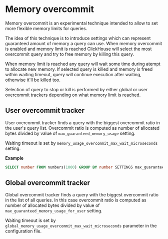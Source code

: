 # Memory overcommit

Memory overcommit is an experimental technique intended to allow to set more flexible memory limits for queries.

The idea of this technique is to introduce settings which can represent guaranteed amount of memory a query can use.
When memory overcommit is enabled and memory limit is reached ClickHouse will select the most overcommit query and try to free memory by killing this query.

When memory limit is reached any query will wait some time during atempt to allocate new memory.
If selected query is killed and memory is freed within waiting timeout, query will continue execution after waiting, otherwise it'll be killed too.

Selection of query to stop or kill is performed by either global or user overcommit trackers depending on what memory limit is reached.

## User overcommit tracker

User overcommit tracker finds a query with the biggest overcommit ratio in the user's query list.
Overcommit ratio is computed as number of allocated bytes divided by value of `max_guaranteed_memory_usage` setting.

Waiting timeout is set by `memory_usage_overcommit_max_wait_microseconds` setting.

**Example**

```sql
SELECT number FROM numbers(1000) GROUP BY number SETTINGS max_guaranteed_memory_usage=4000, memory_usage_overcommit_max_wait_microseconds=500
```

## Global overcommit tracker

Global overcommit tracker finds a query with the biggest overcommit ratio in the list of all queries.
In this case overcommit ratio is computed as number of allocated bytes divided by value of `max_guaranteed_memory_usage_for_user` setting.

Waiting timeout is set by `global_memory_usage_overcommit_max_wait_microseconds` parameter in the configuration file.
